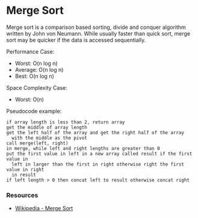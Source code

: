 Merge Sort
==========

Merge sort is a comparison based sorting, divide and conquer algorithm written
by John von Neumann. While usually faster than quick sort, merge sort may be
quicker if the data is accessed sequentially.

Performance Case:
- Worst: O(n log n)
- Average: O(n log n)
- Best: O(n log n)

Space Complexity Case:
- Worst: O(n)

Pseudocode example:

```
if array length is less than 2, return array
get the middle of array length
get the left half of the array and get the right half of the array
  with the middle as the pivot
call merge(left, right)
in merge, while left and right lengths are greater than 0
put the first value in left in a new array called result if the first value in
  left in larger than the first in right otherwise right the first value in right
  in result
if left length > 0 then concat left to result otherwise concat right
```

### Resources
- [Wikipedia - Merge Sort](https://en.wikipedia.org/wiki/Merge_sort)
